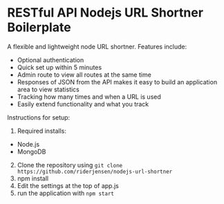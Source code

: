# RESTful API Nodejs URL Shortner Boilerplate

A flexible and lightweight node URL shortner. Features include:

* Optional authentication
* Quick set up within 5 minutes
* Admin route to view all routes at the same time
* Responses of JSON from the API makes it easy to build an application area to view statistics
* Tracking how many times and when a URL is used
* Easily extend functionality and what you track

Instructions for setup:

1. Required installs:
  * Node.js
  * MongoDB
2. Clone the repository using `git clone https://github.com/riderjensen/nodejs-url-shortner`
3. npm install
4. Edit the settings at the top of app.js
5. run the application with `npm start`
